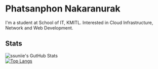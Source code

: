 # Phatsanphon Nakaranurak
I'm a student at School of IT, KMITL. Interested in Cloud Infrastructure, Network and Web Development.

## Stats
![ssuniie's GutHub Stats](https://github-readme-stats.vercel.app/api?username=phatsanphonna&show_icons=true)
<br>
[![Top Langs](https://github-readme-stats.vercel.app/api/top-langs?username=phatsanphonna&layout=compact)](https://github-readme-stats.vercel.app/api/top-langs?username=phatsanphonna&layout=compact)
